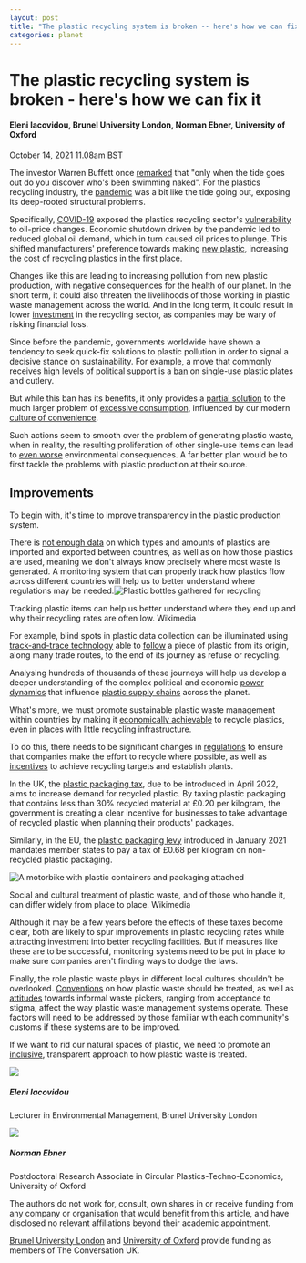 ```yaml
---
layout: post
title: "The plastic recycling system is broken -- here's how we can fix it"
categories: planet
---
```

The plastic recycling system is broken - here's how we can fix it
=================================================================

#### Eleni Iacovidou, Brunel University London, Norman Ebner, University of Oxford

October 14, 2021 11.08am BST

The investor Warren Buffett once [remarked](https://www.forbes.com/sites/petertchir/2020/05/04/what-if-buffett-is-the-one-swimming-naked/?sh=29f263bc6e36) that "only when the tide goes out do you discover who's been swimming naked". For the plastics recycling industry, the [pandemic](https://theconversation.com/why-the-pandemic-could-slash-the-amount-of-plastic-waste-we-recycle-139616) was a bit like the tide going out, exposing its deep-rooted structural problems.

Specifically, [COVID-19](https://www.sciencedirect.com/science/article/pii/S2352550921002001#ack0001) exposed the plastics recycling sector's [vulnerability](https://www.mdpi.com/2313-4321/6/4/64/pdf) to oil-price changes. Economic shutdown driven by the pandemic led to reduced global oil demand, which in turn caused oil prices to plunge. This shifted manufacturers' preference towards making [new plastic](https://www.sciencedirect.com/science/article/pii/S2352550921002001), increasing the cost of recycling plastics in the first place.

Changes like this are leading to increasing pollution from new plastic production, with negative consequences for the health of our planet. In the short term, it could also threaten the livelihoods of those working in plastic waste management across the world. And in the long term, it could result in lower [investment](https://carbontracker.org/oil-industry-betting-future-on-shaky-plastics-as-world-battles-waste/) in the recycling sector, as companies may be wary of risking financial loss.

Since before the pandemic, governments worldwide have shown a tendency to seek quick-fix solutions to plastic pollution in order to signal a decisive stance on sustainability. For example, a move that commonly receives high levels of political support is a [ban](https://theconversation.com/why-canadas-single-use-plastic-ban-could-help-the-environment-and-wildlife-118796) on single-use plastic plates and cutlery.

But while this ban has its benefits, it only provides a [partial solution](https://www.mdpi.com/2071-1050/12/9/3746/htm) to the much larger problem of [excessive consumption](https://news.asu.edu/20181003-solutions-asu-researchers-plastics-pollution-recycling), influenced by our modern [culture of convenience](https://connectedtoportphillip.com/2019/10/22/the-cons-of-convenience-culture-and-5-steps-to-break-away/).

Such actions seem to smooth over the problem of generating plastic waste, when in reality, the resulting proliferation of other single-use items can lead to [even worse](https://www.mdpi.com/2071-1050/12/9/3746/htm) environmental consequences. A far better plan would be to first tackle the problems with plastic production at their source.

Improvements
------------

To begin with, it's time to improve transparency in the plastic production system.

There is [not enough data](http://sciencesearch.defra.gov.uk/Default.aspx?Menu=Menu&Module=More&Location=None&ProjectID=20471&FromSearch=Y&Publisher=1&SearchText=multidimensional%20value&SortString=ProjectCode&SortOrder=Asc&Paging=10) on which types and amounts of plastics are imported and exported between countries, as well as on how those plastics are used, meaning we don't always know precisely where most waste is generated. A monitoring system that can properly track how plastics flow across different countries will help us to better understand where regulations may be needed.![Plastic bottles gathered for recycling](https://images-theconversation-com.cdn.ampproject.org/ii/AW/s/images.theconversation.com/files/426195/original/file-20211013-15-11v3pa0.jpeg?ixlib=rb-1.1.0&q=45&auto=format&w=320&h=212&fit=crop)

Tracking plastic items can help us better understand where they end up and why their recycling rates are often low. Wikimedia

For example, blind spots in plastic data collection can be illuminated using [track-and-trace technology](https://journals.plos.org/plosone/article?id=10.1371/journal.pone.0242459) able to [follow](https://theconversation.com/how-businesses-could-cut-plastic-waste-with-a-track-and-trace-system-151489) a piece of plastic from its origin, along many trade routes, to the end of its journey as refuse or recycling.

Analysing hundreds of thousands of these journeys will help us develop a deeper understanding of the complex political and economic [power dynamics](https://www.sciencedirect.com/science/article/pii/S2352550921002001#ack0001) that influence [plastic supply chains](https://wires.onlinelibrary.wiley.com/doi/full/10.1002/wene.360) across the planet.

What's more, we must promote sustainable plastic waste management within countries by making it [economically achievable](https://www.mckinsey.com/industries/chemicals/our-insights/plastics-recycling-using-an-economic-feasibility-lens-to-select-the-next-moves) to recycle plastics, even in places with little recycling infrastructure.

To do this, there needs to be significant changes in [regulations](https://www.unpri.org/plastics/the-plastics-landscape-regulations-policies-and-influencers/4953.article) to ensure that companies make the effort to recycle where possible, as well as [incentives](https://link.springer.com/article/10.1007/s12027-020-00596-9) to achieve recycling targets and establish plants.

In the UK, the [plastic packaging tax](https://www.gov.uk/government/publications/introduction-of-plastic-packaging-tax/plastic-packaging-tax), due to be introduced in April 2022, aims to increase demand for recycled plastic. By taxing plastic packaging that contains less than 30% recycled material at £0.20 per kilogram, the government is creating a clear incentive for businesses to take advantage of recycled plastic when planning their products' packages.

Similarly, in the EU, the [plastic packaging levy](https://pubs.acs.org/doi/10.1021/cen-09902-cover7) introduced in January 2021 mandates member states to pay a tax of £0.68 per kilogram on non-recycled plastic packaging.

![A motorbike with plastic containers and packaging attached](https://images-theconversation-com.cdn.ampproject.org/ii/AW/s/images.theconversation.com/files/426198/original/file-20211013-15-13fcl4y.jpeg?ixlib=rb-1.1.0&q=45&auto=format&w=320&h=240&fit=crop)

Social and cultural treatment of plastic waste, and of those who handle it, can differ widely from place to place. Wikimedia

Although it may be a few years before the effects of these taxes become clear, both are likely to spur improvements in plastic recycling rates while attracting investment into better recycling facilities. But if measures like these are to be successful, monitoring systems need to be put in place to make sure companies aren't finding ways to dodge the laws.

Finally, the role plastic waste plays in different local cultures shouldn't be overlooked. [Conventions](https://www.energy.cam.ac.uk/Plastic_Waste/culture-global-plastic-waste) on how plastic waste should be treated, as well as [attitudes](https://www.tandfonline.com/doi/abs/10.1080/13549839.2021.1974368) towards informal waste pickers, ranging from acceptance to stigma, affect the way plastic waste management systems operate. These factors will need to be addressed by those familiar with each community's customs if these systems are to be improved.

If we want to rid our natural spaces of plastic, we need to promote an [inclusive](https://www.ncbi.nlm.nih.gov/pmc/articles/PMC6651478/), transparent approach to how plastic waste is treated.

[![](https://cdn-theconversation-com.cdn.ampproject.org/ii/AW/s/cdn.theconversation.com/avatars/752491/width170/Eleni_Iacovidou.jpg)](https://theconversation.com/profiles/eleni-iacovidou-752491)

##### Eleni Iacovidou

Lecturer in Environmental Management, Brunel University London[](https://theconversation.com/profiles/eleni-iacovidou-752491)

[![](https://cdn-theconversation-com.cdn.ampproject.org/ii/AW/s/cdn.theconversation.com/avatars/1116444/width170/image-20200618-41213-10m1nqp.jpg)](https://theconversation.com/profiles/norman-ebner-1116444)

##### Norman Ebner

Postdoctoral Research Associate in Circular Plastics-Techno-Economics, University of Oxford[](https://theconversation.com/profiles/norman-ebner-1116444)

The authors do not work for, consult, own shares in or receive funding from any company or organisation that would benefit from this article, and have disclosed no relevant affiliations beyond their academic appointment.

[Brunel University London](https://theconversation.com/institutions/brunel-university-london-1685) and [University of Oxford](https://theconversation.com/institutions/university-of-oxford-1260) provide funding as members of The Conversation UK.
